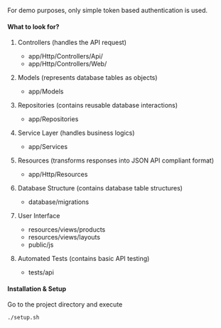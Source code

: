 For demo purposes, only simple token based authentication is used.

#### What to look for?

1. Controllers (handles the API request)
    + app/Http/Controllers/Api/
    + app/Http/Controllers/Web/
    
2. Models (represents database tables as objects)
    + app/Models
    
3. Repositories (contains reusable database interactions)
    + app/Repositories
    
4. Service Layer (handles business logics)
    + app/Services
    
5. Resources (transforms responses into JSON API compliant format)
    + app/Http/Resources
        
6. Database Structure (contains database table structures)
    + database/migrations
    
7. User Interface
    + resources/views/products
    + resources/views/layouts
    + public/js
    
7. Automated Tests (contains basic API testing)
    + tests/api
    
    
#### Installation & Setup
Go to the project directory and execute
```
./setup.sh
```





